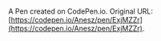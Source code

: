 # 

A Pen created on CodePen.io. Original URL: [https://codepen.io/Anesz/pen/ExjMZZr](https://codepen.io/Anesz/pen/ExjMZZr).


